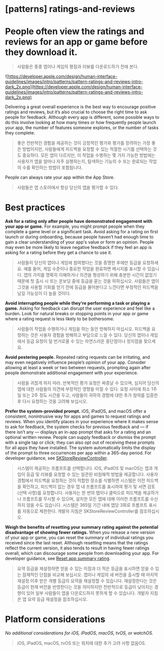 # **[patterns] ratings-and-reviews**

# People often view the ratings and reviews for an app or game before they download it.
> 사람들은 종종 앱이나 게임의 평점과 리뷰를 다운로드하기 전에 본다.
>




![https://developer.apple.com/design/human-interface-guidelines/images/intro/patterns/pattern-ratings-and-reviews-intro-dark_2x.png](https://developer.apple.com/design/human-interface-guidelines/images/intro/patterns/pattern-ratings-and-reviews-intro-dark_2x.png)

Delivering a great overall experience is the best way to encourage positive ratings and reviews, but it’s also crucial to choose the right time to ask people for feedback. Although every app is different, some possible ways to do this involve looking at how many times or how frequently people launch your app, the number of features someone explores, or the number of tasks they complete.
> 좋은 전반적인 경험을 제공하는 것이 긍정적인 평가와 평가를 장려하는 가장 좋은 방법이지만, 사람들에게 피드백을 요청할 수 있는 적절한 시기를 선택하는 것도 중요하다. 모든 앱이 다르지만, 이 작업을 수행하는 몇 가지 가능한 방법에는 사용자가 앱을 얼마나 자주 실행하는지, 탐색하는 기능의 수 또는 완료되는 작업의 수를 확인하는 방법이 포함됩니다.
>




People can always rate your app within the App Store.
> 사람들은 앱 스토어에서 항상 당신의 앱을 평가할 수 있다.
>




# **Best practices**

**Ask for a rating only after people have demonstrated engagement with your app or game.** For example, you might prompt people when they complete a game level or a significant task. Avoid asking for a rating on first launch or during onboarding, because people haven’t had enough time to gain a clear understanding of your app's value or form an opinion. People may even be more likely to leave negative feedback if they feel an app is asking for a rating before they get a chance to use it.
> 사람들이 당신의 앱이나 게임에 참여했다는 것을 증명한 후에만 등급을 요청하세요. 예를 들어, 게임 수준이나 중요한 작업을 완료하면 메시지를 표시할 수 있습니다. 앱의 가치를 명확히 이해하거나 의견을 형성하기 위해 충분한 시간이 없었기 때문에 첫 출시 시 또는 온보딩 중에 등급을 묻는 것을 피하십시오. 사람들은 앱이 그것을 사용할 기회를 얻기 전에 등급을 물어본다고 느낀다면 부정적인 피드백을 남길 가능성이 더 높을 것이다.
>




**Avoid interrupting people while they're performing a task or playing a game.** Asking for feedback can disrupt the user experience and feel like a burden. Look for natural breaks or stopping points in your app or game where a rating request is less likely to be bothersome.
> 사람들이 작업을 수행하거나 게임을 하는 동안 방해하지 마십시오. 피드백을 요청하는 것은 사용자 경험을 방해하고 부담으로 느낄 수 있다. 당신의 앱이나 게임에서 등급 요청이 덜 번거로울 수 있는 자연스러운 중단점이나 정지점을 찾으세요.
>




**Avoid pestering people.** Repeated rating requests can be irritating, and may even negatively influence people’s opinion of your app. Consider allowing at least a week or two between requests, prompting again after people demonstrate additional engagement with your experience.
> 사람을 귀찮게 하지 마라. 반복적인 평가 요청은 짜증날 수 있으며, 심지어 당신의 앱에 대한 사람들의 의견에 부정적인 영향을 미칠 수 있다. 요청 사이에 최소 1주일 또는 2주 정도 시간을 두고, 사람들이 귀하의 경험에 대한 추가 참여를 입증한 후 다시 요청하는 것을 고려해 보십시오.
>




**Prefer the system-provided prompt.** iOS, iPadOS, and macOS offer a consistent, nonintrusive way for apps and games to request ratings and reviews. When you identify places in your experience where it makes sense to ask for feedback, the system checks for previous feedback and — if there isn’t any — displays an in-app prompt that asks for a rating and an optional written review. People can supply feedback or dismiss the prompt with a single tap or click; they can also opt out of receiving these prompts for all apps they have installed. The system automatically limits the display of the prompt to three occurrences per app within a 365-day period. For developer guidance, see [SKStoreReviewController](https://developer.apple.com/documentation/storekit/skstorereviewcontroller).
> 시스템이 제공하는 프롬프트를 선택합니다. iOS, iPadOS 및 macOS는 앱과 게임이 등급 및 리뷰를 요청할 수 있는 일관된 비침해적 방법을 제공합니다. 사용자 경험에서 피드백을 요청하는 것이 적합한 장소를 식별하면 시스템은 이전 피드백을 확인하고, 피드백이 없는 경우 앱 내 프롬프트를 표시하여 평가 및 서면 검토(선택 사항)를 요청합니다. 사용자는 한 번의 탭이나 클릭으로 피드백을 제공하거나 프롬프트를 무시할 수 있으며, 설치한 모든 앱에 대해 이러한 프롬프트를 수신하지 않을 수도 있습니다. 시스템은 365일 기간 내에 앱당 3회로 프롬프트 표시를 자동으로 제한한다. 개발자 지침은 SKStoreReviewController를 참조하십시오.
>




**Weigh the benefits of resetting your summary rating against the potential disadvantage of showing fewer ratings.** When you release a new version of your app or game, you can reset the summary of individual ratings you received since the last reset. Although resetting means that the ratings reflect the current version, it also tends to result in having fewer ratings overall, which can discourage some people from downloading your app. For developer guidance, see [Reset app summary rating](https://help.apple.com/app-store-connect/#/devfb7e87af8).
> 요약 등급을 재설정하면 얻을 수 있는 이점과 더 적은 등급을 표시하면 얻을 수 있는 잠재적인 단점을 비교해 보십시오. 앱이나 게임의 새 버전을 출시할 때 마지막 재설정 이후 받은 개별 등급의 요약을 재설정할 수 있습니다. 재설정한다는 것은 등급이 현재 버전을 반영한다는 것을 의미하지만 전반적으로 등급이 낮아지는 경향이 있어 일부 사람들이 앱을 다운로드하지 못하게 할 수 있습니다. 개발자 지침은 앱 요약 등급 재설정을 참조하십시오.
>




# **Platform considerations**

*No additional considerations for iOS, iPadOS, macOS, tvOS, or watchOS.*
> iOS, iPadOS, macOS, tvOS 또는 워치에 대한 추가 고려 사항 없음OS.
>



